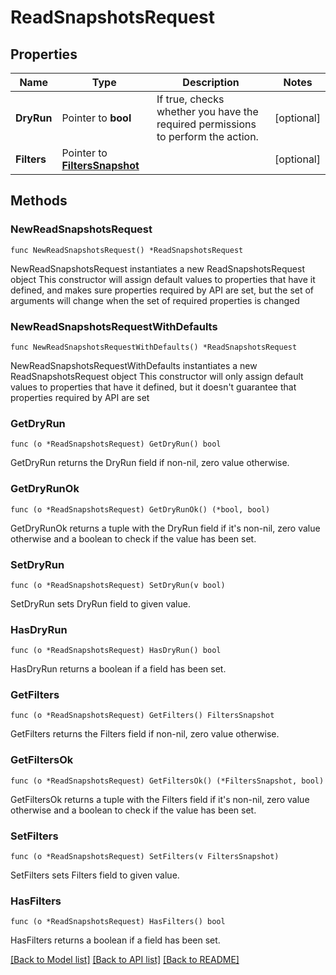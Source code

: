 # ReadSnapshotsRequest

## Properties

Name | Type | Description | Notes
------------ | ------------- | ------------- | -------------
**DryRun** | Pointer to **bool** | If true, checks whether you have the required permissions to perform the action. | [optional] 
**Filters** | Pointer to [**FiltersSnapshot**](FiltersSnapshot.md) |  | [optional] 

## Methods

### NewReadSnapshotsRequest

`func NewReadSnapshotsRequest() *ReadSnapshotsRequest`

NewReadSnapshotsRequest instantiates a new ReadSnapshotsRequest object
This constructor will assign default values to properties that have it defined,
and makes sure properties required by API are set, but the set of arguments
will change when the set of required properties is changed

### NewReadSnapshotsRequestWithDefaults

`func NewReadSnapshotsRequestWithDefaults() *ReadSnapshotsRequest`

NewReadSnapshotsRequestWithDefaults instantiates a new ReadSnapshotsRequest object
This constructor will only assign default values to properties that have it defined,
but it doesn't guarantee that properties required by API are set

### GetDryRun

`func (o *ReadSnapshotsRequest) GetDryRun() bool`

GetDryRun returns the DryRun field if non-nil, zero value otherwise.

### GetDryRunOk

`func (o *ReadSnapshotsRequest) GetDryRunOk() (*bool, bool)`

GetDryRunOk returns a tuple with the DryRun field if it's non-nil, zero value otherwise
and a boolean to check if the value has been set.

### SetDryRun

`func (o *ReadSnapshotsRequest) SetDryRun(v bool)`

SetDryRun sets DryRun field to given value.

### HasDryRun

`func (o *ReadSnapshotsRequest) HasDryRun() bool`

HasDryRun returns a boolean if a field has been set.

### GetFilters

`func (o *ReadSnapshotsRequest) GetFilters() FiltersSnapshot`

GetFilters returns the Filters field if non-nil, zero value otherwise.

### GetFiltersOk

`func (o *ReadSnapshotsRequest) GetFiltersOk() (*FiltersSnapshot, bool)`

GetFiltersOk returns a tuple with the Filters field if it's non-nil, zero value otherwise
and a boolean to check if the value has been set.

### SetFilters

`func (o *ReadSnapshotsRequest) SetFilters(v FiltersSnapshot)`

SetFilters sets Filters field to given value.

### HasFilters

`func (o *ReadSnapshotsRequest) HasFilters() bool`

HasFilters returns a boolean if a field has been set.


[[Back to Model list]](../README.md#documentation-for-models) [[Back to API list]](../README.md#documentation-for-api-endpoints) [[Back to README]](../README.md)


